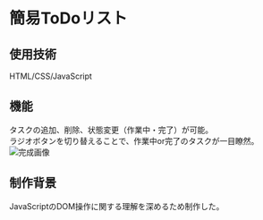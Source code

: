 # 簡易ToDoリスト

## 使用技術
HTML/CSS/JavaScript
## 機能
タスクの追加、削除、状態変更（作業中・完了）が可能。  
ラジオボタンを切り替えることで、作業中or完了のタスクが一目瞭然。  
![完成画像](https://user-images.githubusercontent.com/48088242/88749842-220c9580-d18f-11ea-8fae-a6b1129c976a.JPG)  
## 制作背景
JavaScriptのDOM操作に関する理解を深めるため制作した。
